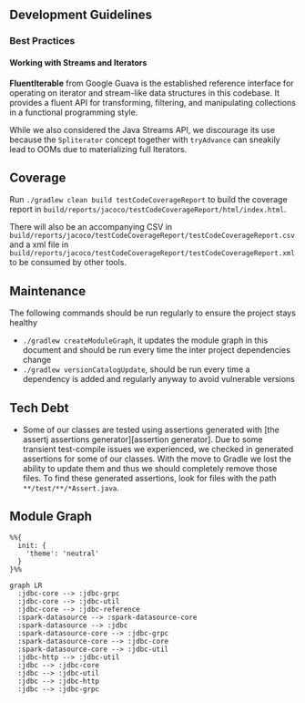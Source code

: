 ## Development Guidelines

### Best Practices

#### Working with Streams and Iterators

**FluentIterable** from Google Guava is the established reference interface for operating on iterator and stream-like data structures in this codebase. It provides a fluent API for transforming, filtering, and manipulating collections in a functional programming style.

While we also considered the Java Streams API, we discourage its use because the `Spliterator` concept together with `tryAdvance` can sneakily lead to OOMs due to materializing full Iterators.

## Coverage

Run `./gradlew clean build testCodeCoverageReport` to build the coverage report in `build/reports/jacoco/testCodeCoverageReport/html/index.html`.

There will also be an accompanying CSV in `build/reports/jacoco/testCodeCoverageReport/testCodeCoverageReport.csv` and a xml file in `build/reports/jacoco/testCodeCoverageReport/testCodeCoverageReport.xml` to be consumed by other tools.

## Maintenance

The following commands should be run regularly to ensure the project stays healthy
- `./gradlew createModuleGraph`, it updates the module graph in this document and should be run every time the inter project dependencies change
- `./gradlew versionCatalogUpdate`, should be run every time a dependency is added and regularly anyway to avoid vulnerable versions
## Tech Debt

- Some of our classes are tested using assertions generated with [the assertj assertions generator][assertion generator]. Due to some transient test-compile issues we experienced, we checked in generated assertions for some of our classes. With the move to Gradle we lost the ability to update them and thus we should completely remove those files. To find these generated assertions, look for files with the path `**/test/**/*Assert.java`.


## Module Graph

```mermaid
%%{
  init: {
    'theme': 'neutral'
  }
}%%

graph LR
  :jdbc-core --> :jdbc-grpc
  :jdbc-core --> :jdbc-util
  :jdbc-core --> :jdbc-reference
  :spark-datasource --> :spark-datasource-core
  :spark-datasource --> :jdbc
  :spark-datasource-core --> :jdbc-grpc
  :spark-datasource-core --> :jdbc-core
  :spark-datasource-core --> :jdbc-util
  :jdbc-http --> :jdbc-util
  :jdbc --> :jdbc-core
  :jdbc --> :jdbc-util
  :jdbc --> :jdbc-http
  :jdbc --> :jdbc-grpc
```
